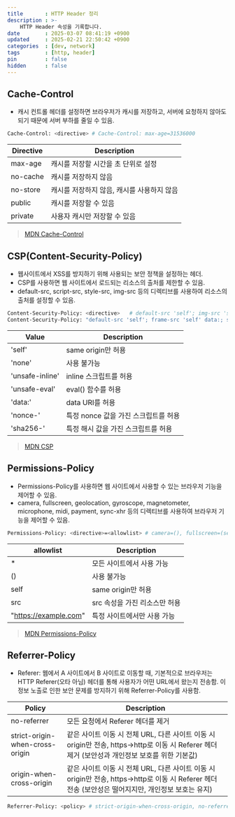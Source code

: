```yaml
---
title       : HTTP Header 정리
description : >-
    HTTP Header 속성을 기록합니다.
date        : 2025-03-07 08:41:19 +0900
updated     : 2025-02-21 22:50:42 +0900
categories  : [dev, network]
tags        : [http, header]
pin         : false
hidden      : false
---
```


## Cache-Control
- 캐시 컨트롤 헤더를 설정하면 브라우저가 캐시를 저장하고, 서버에 요청하지 않아도 되기 때문에 서버 부하를 줄일 수 있음.

```sh
Cache-Control: <directive> # Cache-Control: max-age=31536000
```

| Directive | Description |
|---|---|
| max-age | 캐시를 저장할 시간을 초 단위로 설정 |
| no-cache | 캐시를 저장하지 않음 |
| no-store | 캐시를 저장하지 않음, 캐시를 사용하지 않음 |
| public | 캐시를 저장할 수 있음 |
| private | 사용자 캐시만 저장할 수 있음 |


> [MDN Cache-Control](https://developer.mozilla.org/en-US/docs/Web/HTTP/Headers/Cache-Control)


## CSP(Content-Security-Policy)
- 웹사이트에서 XSS를 방지하기 위해 사용되는 보안 정책을 설정하는 헤더. 
- CSP를 사용하면 웹 사이트에서 로드되는 리소스의 출처를 제한할 수 있음.
- default-src, script-src, style-src, img-src 등의 디렉티브를 사용하여 리소스의 출처를 설정할 수 있음.

```sh
Content-Security-Policy: <directive>   # default-src 'self'; img-src 'self' example.com
Content-Security-Policy: "default-src 'self'; frame-src 'self' data:; script-src 'self' 'unsafe-inline' 'unsafe-eval' https://storage.googleapis.com; style-src 'self' 'unsafe-inline'; img-src 'self' data:; font-src 'self' data:"
```

| Value | Description |
|---|---|
| 'self' | same origin만 허용 |
| 'none' | 사용 불가능 |
| 'unsafe-inline' | inline 스크립트를 허용 |
| 'unsafe-eval' | eval() 함수를 허용 |
| 'data:' | data URI를 허용 |
| 'nonce-<base64-value>' | 특정 nonce 값을 가진 스크립트를 허용 |
| 'sha256-<base64-value>' | 특정 해시 값을 가진 스크립트를 허용 |


> [MDN CSP](https://developer.mozilla.org/en-US/docs/Web/HTTP/CSP)


## Permissions-Policy
- Permissions-Policy를 사용하면 웹 사이트에서 사용할 수 있는 브라우저 기능을 제어할 수 있음.
- camera, fullscreen, geolocation, gyroscope, magnetometer, microphone, midi, payment, sync-xhr 등의 디렉티브를 사용하여 브라우저 기능을 제어할 수 있음.

```sh
Permissions-Policy: <directive>=<allowlist> # camera=(), fullscreen=(self), geolocation=(), gyroscope=(), magnetometer=(), microphone=(), midi=(), payment=(), sync-xhr=() 
```

| allowlist | Description |
|---|---|
| * | 모든 사이트에서 사용 가능 |
| () | 사용 불가능 |
| self | same origin만 허용 |
| src | src 속성을 가진 리소스만 허용 |
| "https://example.com" | 특정 사이트에서만 사용 가능 |
 
> [MDN Permissions-Policy](https://developer.mozilla.org/en-US/docs/Web/HTTP/Headers/Permissions-Policy)


## Referrer-Policy
- Referer: 웹에서 A 사이트에서 B 사이트로 이동할 때, 기본적으로 브라우저는 HTTP Referer(오타 아님) 헤더를 통해 사용자가 어떤 URL에서 왔는지 전송함. 이 정보 노출로 인한 보안 문제를 방지하기 위해 Referrer-Policy를 사용함.

| Policy | Description |
|---|---|
| no-referrer | 모든 요청에서 Referer 헤더를 제거 |
| strict-origin-when-cross-origin | 같은 사이트 이동 시 전체 URL, 다른 사이트 이동 시 origin만 전송, https->http로 이동 시 Referer 헤더 제거  (보안성과 개인정보 보호를 위한 기본값) |
| origin-when-cross-origin | 같은 사이트 이동 시 전체 URL, 다른 사이트 이동 시 origin만 전송, https->http로 이동 시 Referer 헤더 전송 (보안성은 떨어지지만, 개인정보 보호는 유지) |

```sh
Referrer-Policy: <policy> # strict-origin-when-cross-origin, no-referrer, no-referrer-when-downgrade, origin, origin-when-cross-origin, same-origin, strict-origin, unsafe-url
```